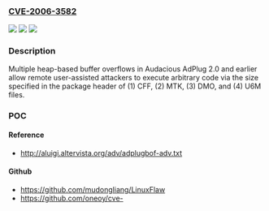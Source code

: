 ### [CVE-2006-3582](https://cve.mitre.org/cgi-bin/cvename.cgi?name=CVE-2006-3582)
![](https://img.shields.io/static/v1?label=Product&message=n%2Fa&color=blue)
![](https://img.shields.io/static/v1?label=Version&message=n%2Fa&color=blue)
![](https://img.shields.io/static/v1?label=Vulnerability&message=n%2Fa&color=brighgreen)

### Description

Multiple heap-based buffer overflows in Audacious AdPlug 2.0 and earlier allow remote user-assisted attackers to execute arbitrary code via the size specified in the package header of (1) CFF, (2) MTK, (3) DMO, and (4) U6M files.

### POC

#### Reference
- http://aluigi.altervista.org/adv/adplugbof-adv.txt

#### Github
- https://github.com/mudongliang/LinuxFlaw
- https://github.com/oneoy/cve-

